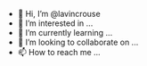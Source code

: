 - 👋 Hi, I’m @lavincrouse
- 👀 I’m interested in ...
- 🌱 I’m currently learning ...
- 💞️ I’m looking to collaborate on ...
- 📫 How to reach me ...

<!---
lavincrouse/lavincrouse is a ✨ special ✨ repository because its `README.md` (this file) appears on your GitHub profile.
You can click the Preview link to take a look at your changes.
--->
